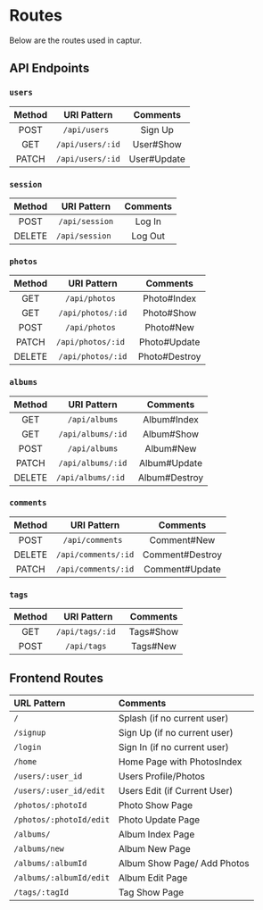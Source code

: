 # Routes

Below are the routes used in captur.

## API Endpoints

### `users`

| Method        | URI Pattern     | Comments     |
|:-------------:|:---------------:| :-----------:|
| POST          | `/api/users `   | Sign Up      |
| GET           | `/api/users/:id`| User#Show    |
| PATCH         | `/api/users/:id`| User#Update  |

### `session`

| Method        | URI Pattern     | Comments     |
|:-------------:|:---------------:| :-----------:|
| POST          | `/api/session`  | Log In       |
| DELETE        | `/api/session ` | Log Out      |

### `photos`

| Method        | URI Pattern        | Comments     |
|:-------------:|:------------------:| :-----------:|
| GET           | `/api/photos `     | Photo#Index  |
| GET           | `/api/photos/:id`  | Photo#Show   |
| POST          | `/api/photos `     | Photo#New    |
| PATCH         | `/api/photos/:id ` | Photo#Update |
| DELETE        | `/api/photos/:id`  | Photo#Destroy|

### `albums`

| Method        | URI Pattern        | Comments     |
|:-------------:|:------------------:| :-----------:|
| GET           | `/api/albums`      | Album#Index  |
| GET           | `/api/albums/:id`  | Album#Show   |
| POST          | `/api/albums`      | Album#New    |
| PATCH         | `/api/albums/:id`  | Album#Update |
| DELETE        | `/api/albums/:id ` | Album#Destroy|

### `comments`

| Method        | URI Pattern        | Comments       |
|:-------------:|:------------------:| :-------------:|
| POST          | `/api/comments `   | Comment#New    |
| DELETE        | `/api/comments/:id`| Comment#Destroy|
| PATCH         | `/api/comments/:id`| Comment#Update |

### `tags`

| Method        | URI Pattern        | Comments       |
|:-------------:|:------------------:| :-------------:|
| GET           | `/api/tags/:id `   | Tags#Show      |
| POST          | `/api/tags `       | Tags#New       |

## Frontend Routes
| URL Pattern             | Comments                      |
|:------------------------|:------------------------------|
| `/`                     | Splash (if no current  user)  |
| `/signup`               | Sign Up (if no current user)  |
| `/login`                | Sign In (if no current user)  |
| `/home`                 | Home Page with PhotosIndex    |
| `/users/:user_id`       | Users Profile/Photos          |
| `/users/:user_id/edit`  | Users Edit (if Current User)  |
| `/photos/:photoId`      | Photo Show Page               |
| `/photos/:photoId/edit` | Photo Update Page             |
| `/albums/ `             | Album Index Page              |
| `/albums/new`           | Album New Page                |
| `/albums/:albumId`      | Album Show Page/ Add Photos   |
| `/albums/:albumId/edit` | Album Edit Page               |
| `/tags/:tagId`          | Tag Show Page                 |
